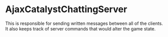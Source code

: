 # AjaxCatalystChattingServer
This is responsible for sending written messages between all of the clients.
It also keeps track of server commands that would alter the game state.